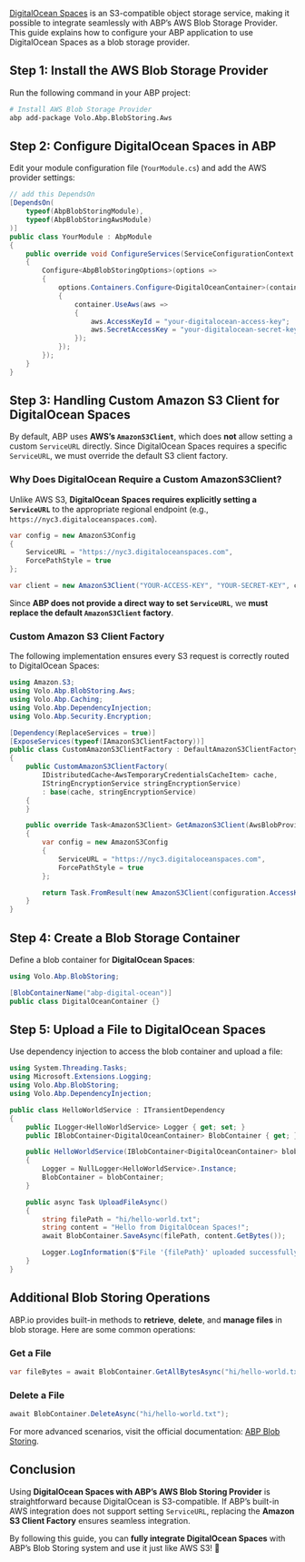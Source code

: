 [DigitalOcean Spaces](https://www.digitalocean.com/products/spaces) is an S3-compatible object storage service, making it possible to integrate seamlessly with ABP’s AWS Blob Storage Provider. This guide explains how to configure your ABP application to use DigitalOcean Spaces as a blob storage provider.

## Step 1: Install the AWS Blob Storage Provider

Run the following command in your ABP project:

```sh
# Install AWS Blob Storage Provider
abp add-package Volo.Abp.BlobStoring.Aws
```

## Step 2: Configure DigitalOcean Spaces in ABP

Edit your module configuration file (`YourModule.cs`) and add the AWS provider settings:

```csharp
// add this DependsOn
[DependsOn(
    typeof(AbpBlobStoringModule),
    typeof(AbpBlobStoringAwsModule)
)]
public class YourModule : AbpModule
{
    public override void ConfigureServices(ServiceConfigurationContext context)
    {
        Configure<AbpBlobStoringOptions>(options =>
        {
            options.Containers.Configure<DigitalOceanContainer>(container =>
            {
                container.UseAws(aws =>
                {
                    aws.AccessKeyId = "your-digitalocean-access-key";
                    aws.SecretAccessKey = "your-digitalocean-secret-key";
                });
            });
        });
    }
}
```

## Step 3: Handling Custom Amazon S3 Client for DigitalOcean Spaces

By default, ABP uses **AWS’s `AmazonS3Client`**, which does **not** allow setting a custom `ServiceURL` directly. Since DigitalOcean Spaces requires a specific `ServiceURL`, we must override the default S3 client factory.

### Why Does DigitalOcean Require a Custom AmazonS3Client?

Unlike AWS S3, **DigitalOcean Spaces requires explicitly setting a `ServiceURL`** to the appropriate regional endpoint (e.g., `https://nyc3.digitaloceanspaces.com`).

```csharp
var config = new AmazonS3Config
{
    ServiceURL = "https://nyc3.digitaloceanspaces.com",
    ForcePathStyle = true
};

var client = new AmazonS3Client("YOUR-ACCESS-KEY", "YOUR-SECRET-KEY", config);
```

Since **ABP does not provide a direct way to set `ServiceURL`**, we **must replace the default `AmazonS3Client` factory**.

### Custom Amazon S3 Client Factory

The following implementation ensures every S3 request is correctly routed to DigitalOcean Spaces:

```csharp
using Amazon.S3;
using Volo.Abp.BlobStoring.Aws;
using Volo.Abp.Caching;
using Volo.Abp.DependencyInjection;
using Volo.Abp.Security.Encryption;

[Dependency(ReplaceServices = true)]
[ExposeServices(typeof(IAmazonS3ClientFactory))]
public class CustomAmazonS3ClientFactory : DefaultAmazonS3ClientFactory
{
    public CustomAmazonS3ClientFactory(
        IDistributedCache<AwsTemporaryCredentialsCacheItem> cache,
        IStringEncryptionService stringEncryptionService)
        : base(cache, stringEncryptionService)
    {
    }

    public override Task<AmazonS3Client> GetAmazonS3Client(AwsBlobProviderConfiguration configuration)
    {
        var config = new AmazonS3Config
        {
            ServiceURL = "https://nyc3.digitaloceanspaces.com",
            ForcePathStyle = true
        };

        return Task.FromResult(new AmazonS3Client(configuration.AccessKeyId, configuration.SecretAccessKey, config));
    }
}
```

## Step 4: Create a Blob Storage Container

Define a blob container for **DigitalOcean Spaces**:

```csharp
using Volo.Abp.BlobStoring;

[BlobContainerName("abp-digital-ocean")]
public class DigitalOceanContainer {}
```

## Step 5: Upload a File to DigitalOcean Spaces

Use dependency injection to access the blob container and upload a file:

```csharp
using System.Threading.Tasks;
using Microsoft.Extensions.Logging;
using Volo.Abp.BlobStoring;
using Volo.Abp.DependencyInjection;

public class HelloWorldService : ITransientDependency
{
    public ILogger<HelloWorldService> Logger { get; set; }
    public IBlobContainer<DigitalOceanContainer> BlobContainer { get; }

    public HelloWorldService(IBlobContainer<DigitalOceanContainer> blobContainer)
    {
        Logger = NullLogger<HelloWorldService>.Instance;
        BlobContainer = blobContainer;
    }

    public async Task UploadFileAsync()
    {
        string filePath = "hi/hello-world.txt";
        string content = "Hello from DigitalOcean Spaces!";
        await BlobContainer.SaveAsync(filePath, content.GetBytes());

        Logger.LogInformation($"File '{filePath}' uploaded successfully.");
    }
}
```

## Additional Blob Storing Operations

ABP.io provides built-in methods to **retrieve**, **delete**, and **manage files** in blob storage. Here are some common operations:

### Get a File
```csharp
var fileBytes = await BlobContainer.GetAllBytesAsync("hi/hello-world.txt");
```

### Delete a File
```csharp
await BlobContainer.DeleteAsync("hi/hello-world.txt");
```

For more advanced scenarios, visit the official documentation: [ABP Blob Storing](https://abp.io/docs/latest/framework/infrastructure/blob-storing).

## Conclusion

Using **DigitalOcean Spaces with ABP’s AWS Blob Storing Provider** is straightforward because DigitalOcean is S3-compatible. If ABP’s built-in AWS integration does not support setting `ServiceURL`, replacing the **Amazon S3 Client Factory** ensures seamless integration.

By following this guide, you can **fully integrate DigitalOcean Spaces** with ABP’s Blob Storing system and use it just like AWS S3! 🚀
